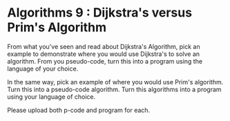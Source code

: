 # Algorithms 9 : Dijkstra's versus Prim's Algorithm
From what you've seen and read about Dijkstra's Algorithm, pick an example to demonstrate where you would use Dijkstra's to solve an algorithm.   From you pseudo-code, turn this into a program using the language of your choice.    

In the same way, pick an example of where you would use Prim's algorithm.  Turn this into a pseudo-code algorithm.  Turn this algorithms into a program using your language of choice. 

 Please upload both p-code and program for each. 